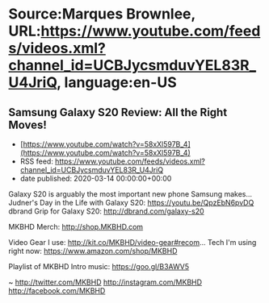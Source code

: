 # Source:Marques Brownlee, URL:https://www.youtube.com/feeds/videos.xml?channel_id=UCBJycsmduvYEL83R_U4JriQ, language:en-US

## Samsung Galaxy S20 Review: All the Right Moves!
 - [https://www.youtube.com/watch?v=58xXl597B_4](https://www.youtube.com/watch?v=58xXl597B_4)
 - RSS feed: https://www.youtube.com/feeds/videos.xml?channel_id=UCBJycsmduvYEL83R_U4JriQ
 - date published: 2020-03-14 00:00:00+00:00

Galaxy S20 is arguably the most important new phone Samsung makes...
Judner's Day in the Life with Galaxy S20: https://youtu.be/QpzEbN6pvDQ
dbrand Grip for Galaxy S20: http://dbrand.com/galaxy-s20

MKBHD Merch: http://shop.MKBHD.com

Video Gear I use: http://kit.co/MKBHD/video-gear#recom...
Tech I'm using right now: https://www.amazon.com/shop/MKBHD

Playlist of MKBHD Intro music: https://goo.gl/B3AWV5

~
http://twitter.com/MKBHD
http://instagram.com/MKBHD
http://facebook.com/MKBHD

